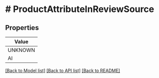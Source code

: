 # # ProductAttributeInReviewSource


## Properties 



| Value |
------------ | 
UNKNOWN|&quot;ATTRIBUTE_IN_REVIEW_SOURCE_UNKNOWN&quot;
AI|&quot;ATTRIBUTE_IN_REVIEW_SOURCE_AI&quot;

[[Back to Model list]](../../README.md#models) [[Back to API list]](../../README.md#endpoints) [[Back to README]](../../README.md)


